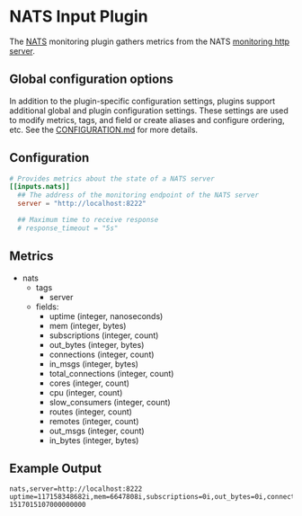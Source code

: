 # NATS Input Plugin

The [NATS](http://www.nats.io/about/) monitoring plugin gathers metrics from the
NATS [monitoring http server][1].

[1]: https://www.nats.io/documentation/server/gnatsd-monitoring/

## Global configuration options <!-- @/docs/includes/plugin_config.md -->

In addition to the plugin-specific configuration settings, plugins support
additional global and plugin configuration settings. These settings are used to
modify metrics, tags, and field or create aliases and configure ordering, etc.
See the [CONFIGURATION.md][CONFIGURATION.md] for more details.

[CONFIGURATION.md]: ../../../docs/CONFIGURATION.md

## Configuration

```toml @sample.conf
# Provides metrics about the state of a NATS server
[[inputs.nats]]
  ## The address of the monitoring endpoint of the NATS server
  server = "http://localhost:8222"

  ## Maximum time to receive response
  # response_timeout = "5s"
```

## Metrics

- nats
  - tags
    - server
  - fields:
    - uptime (integer, nanoseconds)
    - mem (integer, bytes)
    - subscriptions (integer, count)
    - out_bytes (integer, bytes)
    - connections (integer, count)
    - in_msgs (integer, bytes)
    - total_connections (integer, count)
    - cores (integer, count)
    - cpu (integer, count)
    - slow_consumers (integer, count)
    - routes (integer, count)
    - remotes (integer, count)
    - out_msgs (integer, count)
    - in_bytes (integer, bytes)

## Example Output

```shell
nats,server=http://localhost:8222 uptime=117158348682i,mem=6647808i,subscriptions=0i,out_bytes=0i,connections=0i,in_msgs=0i,total_connections=0i,cores=2i,cpu=0,slow_consumers=0i,routes=0i,remotes=0i,out_msgs=0i,in_bytes=0i 1517015107000000000
```
